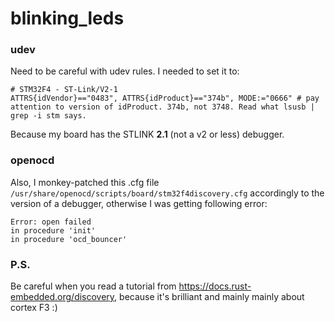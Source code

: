 # blinking_leds

### udev
Need to be careful with udev rules. I needed to set it to:
```
# STM32F4 - ST-Link/V2-1
ATTRS{idVendor}=="0483", ATTRS{idProduct}=="374b", MODE:="0666" # pay attention to version of idProduct. 374b, not 3748. Read what lsusb | grep -i stm says.
```
Because my board has the STLINK <b>2.1</b> (not a v2 or less) debugger.

### openocd
Also, I monkey-patched this .cfg file `/usr/share/openocd/scripts/board/stm32f4discovery.cfg` accordingly to the version of a debugger, otherwise I was getting following error:
```
Error: open failed
in procedure 'init'
in procedure 'ocd_bouncer'
```
### P.S.
Be careful when you read a tutorial from https://docs.rust-embedded.org/discovery, because it's brilliant and mainly mainly about cortex F3 :)
